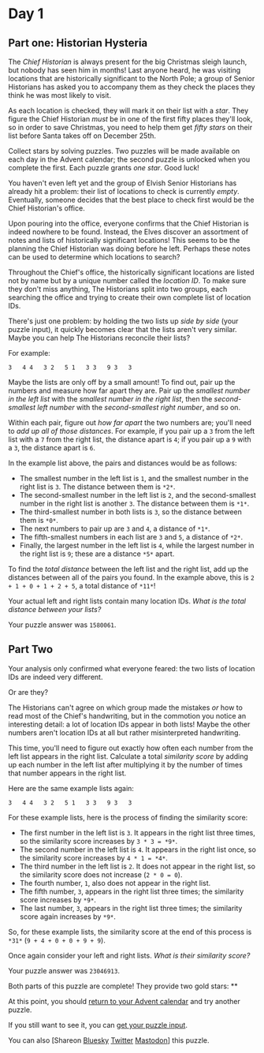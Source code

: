 # Day 1

## Part one: Historian Hysteria

The *Chief Historian* is always present for the big Christmas sleigh launch,
but nobody has seen him in months! Last anyone heard, he was visiting locations
that are historically significant to the North Pole; a group of Senior
Historians has asked you to accompany them as they check the places they think
he was most likely to visit.

As each location is checked, they will mark it on their list with a *star*.
They figure the Chief Historian *must* be in one of the first fifty places
they'll look, so in order to save Christmas, you need to help them get *fifty
stars* on their list before Santa takes off on December 25th.

Collect stars by solving puzzles. Two puzzles will be made available on each
day in the Advent calendar; the second puzzle is unlocked when you complete the
first. Each puzzle grants *one star*. Good luck!

You haven't even left yet and the group of Elvish Senior Historians has already
hit a problem: their list of locations to check is currently *empty*.
Eventually, someone decides that the best place to check first would be the
Chief Historian's office.

Upon pouring into the office, everyone confirms that the Chief Historian is
indeed nowhere to be found. Instead, the Elves discover an assortment of notes
and lists of historically significant locations! This seems to be the planning
the Chief Historian was doing before he left. Perhaps these notes can be used
to determine which locations to search?

Throughout the Chief's office, the historically significant locations are
listed not by name but by a unique number called the *location ID*. To make
sure they don't miss anything, The Historians split into two groups, each
searching the office and trying to create their own complete list of location
IDs.

There's just one problem: by holding the two lists up *side by side* (your
puzzle input), it quickly becomes clear that the lists aren't very similar.
Maybe you can help The Historians reconcile their lists?

For example:

```text
3   4 4   3 2   5 1   3 3   9 3   3

```

Maybe the lists are only off by a small amount! To find out, pair up the
numbers and measure how far apart they are. Pair up the *smallest number in the
left list* with the *smallest number in the right list*, then the
*second-smallest left number* with the *second-smallest right number*, and so
on.

Within each pair, figure out *how far apart* the two numbers are; you'll need
to *add up all of those distances*. For example, if you pair up a `3` from the
left list with a `7` from the right list, the distance apart is `4`; if you
pair up a `9` with a `3`, the distance apart is `6`.

In the example list above, the pairs and distances would be as follows:

* The smallest number in the left list is `1`, and the smallest number in the
right list is `3`. The distance between them is `*2*`.
* The second-smallest number in the left list is `2`, and the second-smallest
number in the right list is another `3`. The distance between them is `*1*`.
* The third-smallest number in both lists is `3`, so the distance between them
is `*0*`.
* The next numbers to pair up are `3` and `4`, a distance of `*1*`.
* The fifth-smallest numbers in each list are `3` and `5`, a distance of `*2*`.
* Finally, the largest number in the left list is `4`, while the largest number
in the right list is `9`; these are a distance `*5*` apart.

To find the *total distance* between the left list and the right list, add up
the distances between all of the pairs you found. In the example above, this is
`2 + 1 + 0 + 1 + 2 + 5`, a total distance of `*11*`!

Your actual left and right lists contain many location IDs. *What is the total
distance between your lists?*

Your puzzle answer was `1580061`.

## Part Two

Your analysis only confirmed what everyone feared: the two lists of location
IDs are indeed very different.

Or are they?

The Historians can't agree on which group made the mistakes *or* how to read
most of the Chief's handwriting, but in the commotion you notice an interesting
detail: a lot of location IDs appear in both lists! Maybe the other numbers
aren't location IDs at all but rather misinterpreted handwriting.

This time, you'll need to figure out exactly how often each number from the
left list appears in the right list. Calculate a total *similarity score* by
adding up each number in the left list after multiplying it by the number of
times that number appears in the right list.

Here are the same example lists again:

```text
3   4 4   3 2   5 1   3 3   9 3   3

```

For these example lists, here is the process of finding the similarity score:

* The first number in the left list is `3`. It appears in the right list three
times, so the similarity score increases by `3 * 3 = *9*`.
* The second number in the left list is `4`. It appears in the right list once,
so the similarity score increases by `4 * 1 = *4*`.
* The third number in the left list is `2`. It does not appear in the right
list, so the similarity score does not increase (`2 * 0 = 0`).
* The fourth number, `1`, also does not appear in the right list.
* The fifth number, `3`, appears in the right list three times; the similarity
score increases by `*9*`.
* The last number, `3`, appears in the right list three times; the similarity
score again increases by `*9*`.

So, for these example lists, the similarity score at the end of this process is
`*31*` (`9 + 4 + 0 + 0 + 9 + 9`).

Once again consider your left and right lists. *What is their similarity
score?*

Your puzzle answer was `23046913`.

Both parts of this puzzle are complete! They provide two gold stars: \*\*

At this point, you should [return to your Advent calendar](/2024) and try
another puzzle.

If you still want to see it, you can [get your puzzle input](1/input).

You can also [Shareon
[Bluesky](https://bsky.app/intent/compose?text=I%27ve+completed+%22Historian+Hysteria%22+%2D+Day+1+%2D+Advent+of+Code+2024+%23AdventOfCode+https%3A%2F%2Fadventofcode%2Ecom%2F2024%2Fday%2F1)
[Twitter](https://twitter.com/intent/tweet?text=I%27ve+completed+%22Historian+Hysteria%22+%2D+Day+1+%2D+Advent+of+Code+2024&url=https%3A%2F%2Fadventofcode%2Ecom%2F2024%2Fday%2F1&related=ericwastl&hashtags=AdventOfCode)
[Mastodon](javascript:void(0);)] this puzzle.
